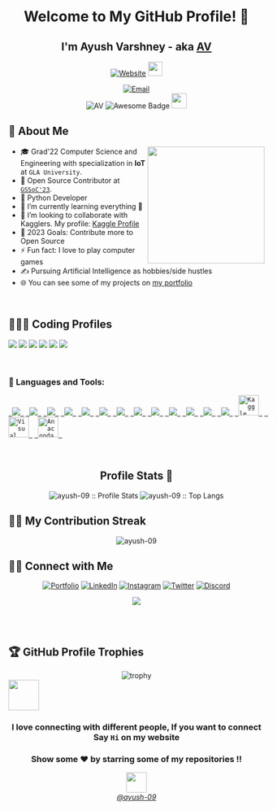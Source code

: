 <div align="center">
  <h1>Welcome to My GitHub Profile! 👋</h1>
  <h2>I'm Ayush Varshney - aka <a href="https://ayushav.netlify.app">AV</a></h2>
</div>

<p align="center">
  <a href="https://ayushav.netlify.app"><img src="https://img.shields.io/website?label=AV.com&style=for-the-badge&url=https%3A%2F%2Fcodestackr.com" alt="Website"></a>
  <img src="https://emojis.slackmojis.com/emojis/images/1531849430/4246/blob-sunglasses.gif?1531849430" width="28"/>
</p>

<p align="center">
  <a href="mailto:ayushvarshney43@gmail.com"><img alt="Email" src="https://img.shields.io/badge/Email-ayushvarshney43@gmail.com-blue?style=flat&logo=gmail"></a>
  <br>
  <img src="https://komarev.com/ghpvc/?username=ayush-09" alt="AV"/>
  <img src="https://cdn.rawgit.com/sindresorhus/awesome/d7305f38d29fed78fa85652e3a63e154dd8e8829/media/badge.svg" alt="Awesome Badge"/>
<!--   ![Visitor count](https://visitor-badge.laobi.icu/badge?page_id=ayush-09.ayush-09) -->
  <img src="https://media.giphy.com/media/dxn6fRlTIShoeBr69N/giphy.gif" width="30">
</p>

## 💫 About Me

<picture>
  <img align="right" src="https://media.giphy.com/media/M9gbBd9nbDrOTu1Mqx/giphy.gif" width="230">
</picture>

- 🎓 Grad'22 Computer Science and Engineering with specialization in **IoT** at `GLA University`.
- 🙂 Open Source Contributor at [`GSSoC'23`](https://gssoc.girlscript.tech/).
- 🔭 Python Developer
- 🌱 I’m currently learning everything 🤣
- 👯 I’m looking to collaborate with Kagglers. My profile: [Kaggle Profile](https://www.kaggle.com/ayushvarshnay)
- 🥅 2023 Goals: Contribute more to Open Source
- ⚡ Fun fact: I love to play computer games
- ✍️ Pursuing Artificial Intelligence as hobbies/side hustles
- 🌐 You can see some of my projects on [my portfolio](https://ayushav.netlify.app/)

<br/>

## 👨🏻‍💻 Coding Profiles
<p align = "left">
<a href = "https://www.hackerrank.com/_181540008?hr_r=1"><img src = "https://img.shields.io/badge/-Hackerrank-2EC866?style=oval-square&logo=HackerRank&logoColor=white"/></a>
<a href = "https://leetcode.com/ayush-09/"><img src = "https://img.shields.io/badge/-LeetCode-FFA116?style=oval-square&logo=LeetCode&logoColor=white"/></a>
<a href = "https://auth.geeksforgeeks.org/user/ayushvarshney43"><img src = "https://img.shields.io/badge/GeeksforGeeks-298D46?style=oval-square&logo=geeksforgeeks&logoColor=white"/></a>
<a href="https://www.kaggle.com/ayushvarshnay"><img src="https://img.shields.io/badge/Kaggle-20BEFF?style=oval-square&logo=kaggle&logoColor=white" /></a>
<a href="https://hyperskill.org/profile/3804826"><img src="https://img.shields.io/badge/Hyperskill-000000?style=oval-square&logo=hyperskill&logoColor=white" /></a>
<a href = "https://www.cloudskillsboost.google/public_profiles/ba0a81fc-688b-46a2-89b8-895a201e7605"><img src = "https://img.shields.io/badge/Google_Cloud-4285F4?style=oval-square&logo=google-cloud&logoColor=white"/></a>
</p><br>

### 🚀 Languages and Tools:

<p align="left">
    <code><a href="https://www.python.org/"> <img src="https://img.icons8.com/color/50/000000/python--v1.png"/> </a></code>
    <code><a href="https://www.java.com/"> <img src="https://img.icons8.com/color/50/000000/java-coffee-cup-logo--v1.png"/> </a></code>
    <code><a href="https://www.tensorflow.org/"> <img src="https://img.icons8.com/color/50/000000/tensorflow.png"/> </a></code>
    <code><a href="https://scikit-learn.org/"> <img src="https://scikit-learn.org/stable/_static/scikit-learn-logo-small.png"/> </a></code>
    <code><a href="https://numpy.org/"> <img src="https://img.icons8.com/color/50/000000/numpy.png"/> </a></code>
    <code><a href="https://pandas.pydata.org/"> <img src="https://img.icons8.com/color/50/000000/pandas.png"/> </a></code>
    <code><a href="https://matplotlib.org/"> <img src="https://matplotlib.org/stable/_images/sphx_glr_logos2_001.png"/> </a></code>
    <code><a href="https://www.djangoproject.com/"> <img src="https://img.icons8.com/color/50/000000/django.png"/> </a></code>
    <code><a href="https://azure.microsoft.com/"> <img src="https://img.icons8.com/color/50/000000/azure-1.png"/> </a></code>
    <code><a href="https://aws.amazon.com/"> <img src="https://img.icons8.com/color/50/000000/amazon-web-services.png"/> </a></code>
    <code><a href="https://cloud.google.com/"> <img src="https://img.icons8.com/color/50/000000/google-cloud-platform.png"/> </a></code>
    <code><a href="https://www.mysql.com/"> <img src="https://img.icons8.com/color/50/000000/mysql-logo.png"/> </a></code>
    <code><a href = "https://git-scm.com/"> <img src = "https://img.icons8.com/color/50/000000/git.png"/> </a></code>
    <code><a href="https://www.kaggle.com/"> <img src="https://www.vectorlogo.zone/logos/kaggle/kaggle-icon.svg" alt="Kaggle" width="40" height="40"/> </a></code>
    <code><a href="https://code.visualstudio.com/"> <img src="https://img.icons8.com/color/50/000000/visual-studio-code-2019.png" alt="Visual Studio Code" width="40" height="40"/> </a></code>
    <code><a href="https://www.anaconda.com/"> <img src="https://www.anaconda.com/wp-content/uploads/2022/12/anaconda_secondary_logo.svg" alt="Anaconda" width="40"height="40"/> </a></code>
</p><br>


<h2 align="center">Profile Stats 🎹</h2>

<p align="center">
  <img src="https://github-readme-stats.vercel.app/api?username=ayush-09&show_icons=true&theme=synthwave" alt="ayush-09 :: Profile Stats" />
  <img src="https://github-readme-stats.vercel.app/api/top-langs/?username=ayush-09&langs_count=10&theme=tokyonight&layout=compact" alt="ayush-09 :: Top Langs" />
  
</p>

## 🙋‍♂️ My Contribution Streak

<p align="center">
  <img align="center" src="https://github-readme-streak-stats.herokuapp.com/?user=ayush-09&theme=highcontrast" alt="ayush-09" />
</p>


## 🤝🏻 Connect with Me

<p align="center">
  <a href="https://ayushav.netlify.app"><img alt="Portfolio" title="Portfolio" src="https://img.shields.io/badge/-Portfolio-0D1117?style=for-the-badge&logo=koding&logoColor=white"/></a>
  <a href="https://www.linkedin.com/in/ayush-varshney-495422185/"><img alt="LinkedIn" title="LinkedIn" src="https://img.shields.io/badge/-LinkedIn-0D1117?style=for-the-badge&logo=linkedin&logoColor=white"/></a>
  <a href="https://www.instagram.com/ayush_v9/"><img alt="Instagram" title="Instagram" src="https://img.shields.io/badge/-Instagram-0D1117?style=for-the-badge&logo=instagram&logoColor=white"/></a>
  <a href="https://twitter.com/AyushVa31711676"><img alt="Twitter" title="Twitter" src="https://img.shields.io/badge/-Twitter-0D1117?style=for-the-badge&logo=twitter&logoColor=white"/></a>
  <a href="https://discordapp.com/users/594604168413708297"><img alt="Discord" title="Discord" src="https://img.shields.io/badge/-Discord-0D1117?style=for-the-badge&logo=discord&logoColor=white"/></a>
</p>
<p align="center"> <img src = "https://capsule-render.vercel.app/api?type=rect&color=gradient&customColorList=0,2,2,5,10&height=2.5"/></p><br>
<br />

## 🏆 GitHub Profile Trophies

<div align="center">
  <img src="https://github-profile-trophy.vercel.app/?username=ayush-09" alt="trophy" />
</div>


<img src="https://media.giphy.com/media/LnQjpWaON8nhr21vNW/giphy.gif" width="60">

<div align="center">

### I love connecting with different people, If you want to connect Say `Hi` on my website

### Show some ❤️ by starring some of my repositories !!
</div>

<p align="center">
  <a href="https://github.com/ayush-09"><img src="https://img.icons8.com/clouds/100/000000/github.png" width="40px"/></a><br>
  <a href="https://github.com/ayush-09"><em>@ayush-09</em></a>
</p>

